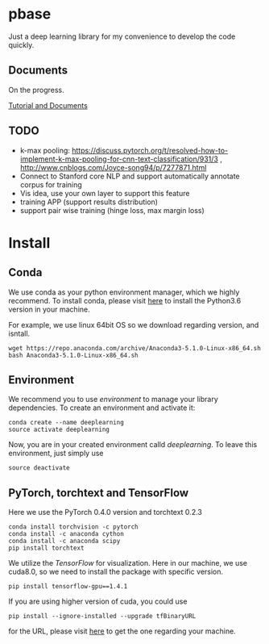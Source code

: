 # pbase

Just a deep learning library for my convenience to develop the code quickly.

## Documents

On the progress.

[Tutorial and Documents](https://impavidity.github.io/pbase/index.html)


## TODO

- k-max pooling: https://discuss.pytorch.org/t/resolved-how-to-implement-k-max-pooling-for-cnn-text-classification/931/3 , http://www.cnblogs.com/Joyce-song94/p/7277871.html
- Connect to Stanford core NLP and support automatically annotate corpus for training
- Vis idea, use your own layer to support this feature
- training APP (support results distribution)
- support pair wise training (hinge loss, max margin loss)


# Install

## Conda 
We use conda as your python environment manager, which we highly recommend. To install conda, please visit [here](https://www.anaconda.com/download/) to install the Python3.6 version in your machine.

For example, we use linux 64bit OS so we download regarding version, and isntall. 
```
wget https://repo.anaconda.com/archive/Anaconda3-5.1.0-Linux-x86_64.sh
bash Anaconda3-5.1.0-Linux-x86_64.sh
```

## Environment
We recommend you to use *environment* to manage your library dependencies. 
To create an environment and activate it:
```
conda create --name deeplearning
source activate deeplearning
```
Now, you are in your created environment calld *deeplearning*.
To leave this environment, just simply use
```
source deactivate
```

## PyTorch, torchtext and TensorFlow
Here we use the PyTorch 0.4.0 version and torchtext 0.2.3 
```
conda install torchvision -c pytorch
conda install -c anaconda cython
conda install -c anaconda scipy 
pip install torchtext
```
We utilize the *TensorFlow* for visualization. Here in our machine, we use cuda8.0, so we need to install the package with specific version.
```
pip install tensorflow-gpu==1.4.1
```
If you are using higher version of cuda, you could use 
```
pip install --ignore-installed --upgrade tfBinaryURL
```
for the URL, please visit [here](https://www.tensorflow.org/install/install_linux?hl=en#the_url_of_the_tensorflow_python_package) to get the one regarding your machine.




